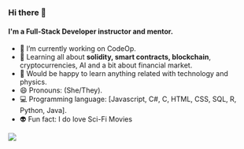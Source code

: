 ### Hi there 🖖

#### I'm a Full-Stack Developer instructor and mentor.


- 🔭 I’m currently working on CodeOp.
- 🌱 Learning all about **solidity, smart contracts, blockchain**, cryptocurrencies, AI and a bit about financial market.
- 🤖 Would be happy to learn anything related with technology and physics.
- 😄 Pronouns: (She/They).
- 💻 Programming language: [Javascript, C#, C, HTML, CSS, SQL, R, Python, Java].
- 👽 Fun fact: I do love Sci-Fi Movies

![](https://github-readme-stats.vercel.app/api/top-langs/?username=thainabbraz&layout=compact)
